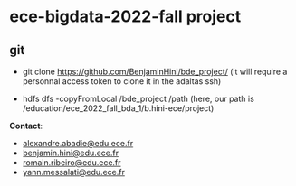 # ece-bigdata-2022-fall project

## git
- git clone https://github.com/BenjaminHini/bde_project/ (it will require a personnal access token to clone it in the adaltas ssh)

- hdfs dfs -copyFromLocal /bde_project /path (here, our path is /education/ece_2022_fall_bda_1/b.hini-ece/project)

**Contact**: 
- alexandre.abadie@edu.ece.fr
- benjamin.hini@edu.ece.fr
- romain.ribeiro@edu.ece.fr
- yann.messalati@edu.ece.fr
